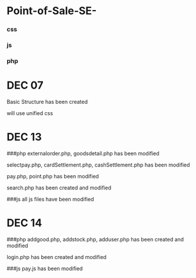 # Point-of-Sale-SE-
### css
### js
### php

# DEC 07
Basic Structure has been created

will use unified css

# DEC 13
###php
externalorder.php, goodsdetail.php has been modified

selectpay.php, cardSettlement.php, cashSettlement.php has been modified

pay.php, point.php has been modified

search.php has been created and modified

###js
all js files have been modified

# DEC 14
###php
addgood.php, addstock.php, adduser.php has been created and modified

login.php has been created and modified

###js
pay.js has been modified
